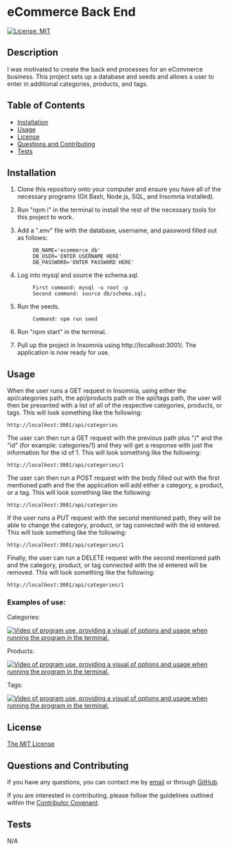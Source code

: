 # eCommerce Back End

[![License: MIT](https://img.shields.io/badge/License-MIT-yellow.svg)](https://opensource.org/licenses/MIT)

## Description

I was motivated to create the back end processes for an eCommerce business. This project sets up a database and seeds and allows a user to enter in additional categories, products, and tags. 

## Table of Contents

- [Installation](#installation)
- [Usage](#usage)
- [License](#license)
- [Questions and Contributing](#questions-and-contributing)
- [Tests](#tests)

## Installation

1) Clone this repository onto your computer and ensure you have all of the necessary programs (Git Bash, Node.js, SQL, and Insomnia installed).
2) Run "npm i" in the terminal to install the rest of the necessary tools for this project to work.
3) Add a ".env" file with the database, username, and password filled out as follows:

            DB_NAME='ecommerce_db'
            DB_USER='ENTER USERNAME HERE'
            DB_PASSWORD='ENTER PASSWORD HERE'

4) Log into mysql and source the schema.sql.

            First command: mysql -u root -p
            Second command: source db/schema.sql;

5) Run the seeds.

            Command: npm run seed

6) Run "npm start" in the terminal.

7) Pull up the project in Insomnia using http://localhost:3001/. The application is now ready for use.

## Usage

When the user runs a GET request in Insomnia, using either the api/categories path, the api/products path or the api/tags path, the user will then be presented with a list of all of the respective categories, products, or tags. This will look something like the following:

    http://localhost:3001/api/categories

The user can then run a GET request with the previous path plus "/" and the "id" (for example: categories/1) and they will get a response with just the information for the id of 1. This will look something like the following:

    http://localhost:3001/api/categories/1

The user can then run a POST request with the body filled out with the first mentioned path and the the application will add either a category, a product, or a tag. This will look something like the following:

    http://localhost:3001/api/categories

If the user runs a PUT request with the second mentioned path, they will be able to change the category, product, or tag connected with the id entered. This will look something like the following:

    http://localhost:3001/api/categories/1

Finally, the user can run a DELETE request with the second mentioned path and the category, product, or tag connected with the id entered will be removed. This will look something like the following:

    http://localhost:3001/api/categories/1

### Examples of use:

Categories:

[![Video of program use, providing a visual of options and usage when running the program in the terminal.](./Images/Categories.gif)](https://drive.google.com/file/d/1eOY49th4S-_Kzn6ObgD9aTHNeiE5Yf6V/view)

Products:

[![Video of program use, providing a visual of options and usage when running the program in the terminal.](./Images/Products.gif)](https://drive.google.com/file/d/1SOHWnC89wqzMO36f5lkh_Ue3ihzmVB97/view)

Tags:

[![Video of program use, providing a visual of options and usage when running the program in the terminal.](./Images/Tags.gif)](https://drive.google.com/file/d/1pTDY_90P6az0CBrDhy3egc1tfZQ4J7xC/view)


## License

[The MIT License](https://opensource.org/licenses/MIT)

## Questions and Contributing

If you have any questions, you can contact me by [email](j.mcd.lungren@gmail.com) or through [GitHub](https://github.com/jmcdlungren).

If you are interested in contributing, please follow the guidelines outlined within the [Contributor Covenant](https://www.contributor-covenant.org/).

## Tests

N/A